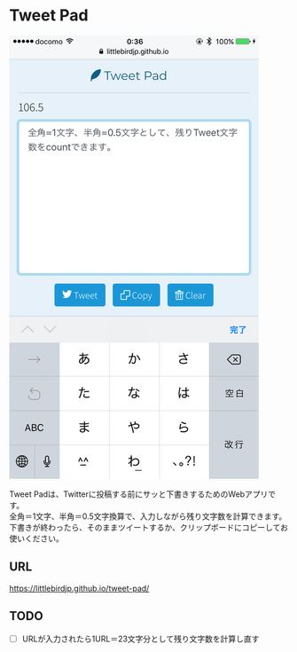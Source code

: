 # Tweet Pad

![](screenshot.png?raw=true)

Tweet Padは、Twitterに投稿する前にサッと下書きするためのWebアプリです。  
全角＝1文字、半角＝0.5文字換算で、入力しながら残り文字数を計算できます。  
下書きが終わったら、そのままツイートするか、クリップボードにコピーしてお使いください。

## URL

https://littlebirdjp.github.io/tweet-pad/

## TODO

- [ ] URLが入力されたら1URL＝23文字分として残り文字数を計算し直す
